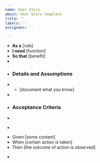 ```yaml
---
name: User Story
about: User Story template
title: ''
labels: ''
assignees: ''

---
```


*  **As a** [role]  
*  **I need** [function]  
*  **So that** [benefit]  
*    
*  ### Details and Assumptions
*  * [document what you know]
*    
*  ### Acceptance Criteria  
*    
*  ```gherkin
*  Given [some context]
*  When [certain action is taken]
*  Then [the outcome of action is observed]
*  ```
